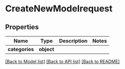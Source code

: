 # CreateNewModelrequest

## Properties
Name | Type | Description | Notes
------------ | ------------- | ------------- | -------------
**categories** | **object** |  | 

[[Back to Model list]](../README.md#documentation-for-models) [[Back to API list]](../README.md#documentation-for-api-endpoints) [[Back to README]](../README.md)

